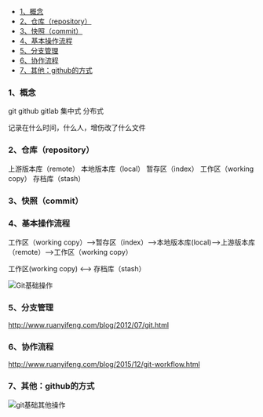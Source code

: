 <!-- TOC -->

- [1、概念](#1概念)
- [2、仓库（repository）](#2仓库repository)
- [3、快照（commit）](#3快照commit)
- [4、基本操作流程](#4基本操作流程)
- [5、分支管理](#5分支管理)
- [6、协作流程](#6协作流程)
- [7、其他：github的方式](#7其他github的方式)

<!-- /TOC -->
### 1、概念
git github gitlab
集中式
分布式

记录在什么时间，什么人，增伤改了什么文件

### 2、仓库（repository）
上游版本库（remote）
本地版本库（local）
暂存区（index）
工作区（working copy）
存档库（stash）


### 3、快照（commit）


### 4、基本操作流程
工作区（working copy）-->暂存区（index）-->本地版本库(local)-->上游版本库（remote）-->工作区（working copy）

工作区(working copy) <--> 存档库（stash）

![Git基础操作](https://upload-images.jianshu.io/upload_images/18643987-eb9c72f2761127ba.png?imageMogr2/auto-orient/strip|imageView2/2/w/506/format/webp)

### 5、分支管理
http://www.ruanyifeng.com/blog/2012/07/git.html



### 6、协作流程
http://www.ruanyifeng.com/blog/2015/12/git-workflow.html


### 7、其他：github的方式

![git基础其他操作](https://upload-images.jianshu.io/upload_images/18643987-ade94800bbee1a3d.png?imageMogr2/auto-orient/strip|imageView2/2/w/838/format/webp)

